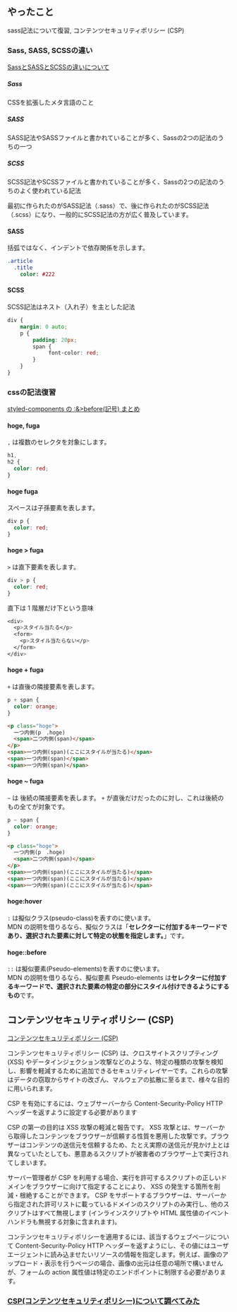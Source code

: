 ## やったこと
sass記法について復習, コンテンツセキュリティポリシー (CSP)


### Sass, SASS, SCSSの違い
[SassとSASSとSCSSの違いについて](https://uxmilk.jp/38084)  

##### Sass
CSSを拡張したメタ言語のこと

##### SASS
SASS記法やSASSファイルと書かれていることが多く、Sassの2つの記法のうちの一つ

##### SCSS
SCSS記法やSCSSファイルと書かれていることが多く、Sassの2つの記法のうちのよく使われている記法

最初に作られたのがSASS記法（.sass）で、後に作られたのがSCSS記法（.scss）になり、一般的にSCSS記法の方が広く普及しています。  

#### SASS
括弧ではなく、インデントで依存関係を示します。  
```sass
.article
  .title
    color: #222
```

#### SCSS
SCSS記法はネスト（入れ子）を主とした記法
```scss
div {
    margin: 0 auto;
    p {
        padding: 20px;
        span {
             font-color: red;
        }
    }
}
```

### cssの記法復習
[styled-components の :&>before(記号) まとめ](https://blog.ojisan.io/s-c-kigo/)  

#### hoge, fuga
`,` は複数のセレクタを対象にします。  

```css
h1,
h2 {
  color: red;
}
```

#### hoge fuga
スペースは子孫要素を表します。  

```css
div p {
  color: red;
}
```

#### hoge > fuga
`>` は直下要素を表します。

```css
div > p {
  color: red;
}
```

直下は 1 階層だけ下という意味  

```css
<div>
  <p>スタイル当たる</p>
  <form>
    <p>スタイル当たらない</p>
  </form>
</div>
```

#### hoge + fuga
`+` は直後の隣接要素を表します。  

```css
p + span {
  color: orange;
}
```

```html
<p class="hoge">
  一つ内側(p　.hoge)
  <span>二つ内側(span)</span>
</p>
<span>一つ内側(span)(ここにスタイルが当たる)</span>
<span>一つ内側(span)</span>
<span>一つ内側(span)</span>
```

#### hoge ~ fuga
`~` は 後続の隣接要素を表します。 `+` が直後だけだったのに対し、これは後続のもの全てが対象です。

```css
p ~ span {
  color: orange;
}
```

```html
<p class="hoge">
  一つ内側(p　.hoge)
  <span>二つ内側(span)</span>
</p>
<span>一つ内側(span)(ここにスタイルが当たる)</span>
<span>一つ内側(span)(ここにスタイルが当たる)</span>
<span>一つ内側(span)(ここにスタイルが当たる)</span>
```

#### hoge:hover
`:` は擬似クラス(pseudo-class)を表すのに使います。   
MDN の説明を借りるなら、擬似クラスは「**セレクターに付加するキーワードであり、選択された要素に対して特定の状態を指定します。**」です。  

#### hoge::before

`::` は擬似要素(Pseudo-elements)を表すのに使います。   
MDN の説明を借りるなら、擬似要素 Pseudo-elements は**セレクターに付加するキーワードで、選択された要素の特定の部分にスタイル付けできるようにするもの**です。  



## コンテンツセキュリティポリシー (CSP)
[コンテンツセキュリティポリシー (CSP)](https://developer.mozilla.org/ja/docs/Web/HTTP/CSP)  

コンテンツセキュリティポリシー (CSP) は、クロスサイトスクリプティング (XSS) やデータインジェクション攻撃などのような、特定の種類の攻撃を検知し、影響を軽減するために追加できるセキュリティレイヤーです。これらの攻撃はデータの窃取からサイトの改ざん、マルウェアの拡散に至るまで、様々な目的に用いられます。  

CSP を有効にするには、ウェブサーバーから Content-Security-Policy HTTP ヘッダーを返すように設定する必要があります   

CSP の第一の目的は XSS 攻撃の軽減と報告です。 XSS 攻撃とは、サーバーから取得したコンテンツをブラウザーが信頼する性質を悪用した攻撃です。ブラウザーはコンテンツの送信元を信頼するため、たとえ実際の送信元が見かけ上とは異なっていたとしても、悪意あるスクリプトが被害者のブラウザー上で実行されてしまいます。  

サーバー管理者が CSP を利用する場合、実行を許可するスクリプトの正しいドメインをブラウザーに向けて指定することにより、 XSS の発生する箇所を削減・根絶することができます。 CSP をサポートするブラウザーは、サーバーから指定された許可リストに載っているドメインのスクリプトのみ実行し、他のスクリプトはすべて無視します (インラインスクリプトや HTML 属性値のイベントハンドラも無視する対象に含まれます)。

コンテンツセキュリティポリシーを適用するには、該当するウェブページについて Content-Security-Policy HTTP ヘッダーを返すようにし、その値にはユーザエージェントに読み込ませたいリソースの情報を指定します。例えば、画像のアップロード・表示を行うページの場合、画像の出元は任意の場所で構いませんが、フォームの action 属性値は特定のエンドポイントに制限する必要があります。  


### [CSP(コンテンツセキュリティポリシー)について調べてみた](https://techblog.securesky-tech.com/entry/2020/05/21/)  










